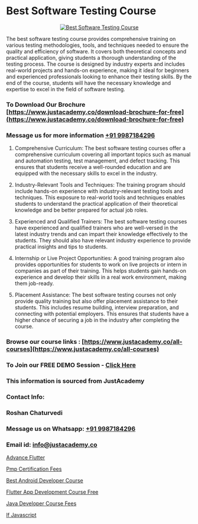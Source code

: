 # Best Software Testing Course

<p align="center">
  <a href="https://justacademy.co/program-detail/software-testing">
    <img src="https://justacademy.co/storage2/program_images/1704700438.webp" alt="Best Software Testing Course">
  </a>
</p>


The best software testing course provides comprehensive training on various testing methodologies, tools, and techniques needed to ensure the quality and efficiency of software. It covers both theoretical concepts and practical application, giving students a thorough understanding of the testing process. The course is designed by industry experts and includes real-world projects and hands-on experience, making it ideal for beginners and experienced professionals looking to enhance their testing skills. By the end of the course, students will have the necessary knowledge and expertise to excel in the field of software testing.
### To Download Our Brochure [https://www.justacademy.co/download-brochure-for-free](https://www.justacademy.co/download-brochure-for-free)
### Message us for more information [+91 9987184296](https://api.whatsapp.com/send?phone=919987184296)
1) Comprehensive Curriculum: The best software testing courses offer a comprehensive curriculum covering all important topics such as manual and automation testing, test management, and defect tracking. This ensures that students receive a well-rounded education and are equipped with the necessary skills to excel in the industry.

2) Industry-Relevant Tools and Techniques: The training program should include hands-on experience with industry-relevant testing tools and techniques. This exposure to real-world tools and techniques enables students to understand the practical application of their theoretical knowledge and be better prepared for actual job roles.

3) Experienced and Qualified Trainers: The best software testing courses have experienced and qualified trainers who are well-versed in the latest industry trends and can impart their knowledge effectively to the students. They should also have relevant industry experience to provide practical insights and tips to students.

4) Internship or Live Project Opportunities: A good training program also provides opportunities for students to work on live projects or intern in companies as part of their training. This helps students gain hands-on experience and develop their skills in a real work environment, making them job-ready.

5) Placement Assistance: The best software testing courses not only provide quality training but also offer placement assistance to their students. This includes resume building, interview preparation, and connecting with potential employers. This ensures that students have a higher chance of securing a job in the industry after completing the course.

### Browse our course links : [https://www.justacademy.co/all-courses](https://www.justacademy.co/all-courses) 
### To Join our FREE DEMO Session - [Click Here](https://www.justacademy.co/register-for-course-demo)


### This information is sourced from JustAcademy
### Contact Info:
### Roshan Chaturvedi
### Message us on Whatsapp: [+91 9987184296](https://api.whatsapp.com/send?phone=919987184296)
### Email id: [info@justacademy.co](mailto:info@justacademy.co)
                
[Advance Flutter](https://www.linkedin.com/pulse/advance-flutter-justacademy-thane-yemuc/)

[Pmp Certification Fees](https://www.linkedin.com/pulse/pmp-certification-fees-software-training-sunnyvale-ol64c?trackingId=A5yKV59Zs%2BihlPXw5UA12g%3D%3D&lipi=urn%3Ali%3Apage%3Ad_flagship3_company_admin%3BzThijShxRS6J0WzPkYT7Lg%3D%3D)

[Best Android Developer Course](https://medium.com/@shivamja27/best-android-developer-course-bc6bc8356f13)

[Flutter App Development Course Free](https://medium.com/@prempja40/flutter-app-development-course-free-ad94808db5bf)

[Java Developer Course Fees](https://justacademyin.github.io/justacademy/Java-Developer-Course-Fees)

[If Javascript](https://justacademyin.github.io/Articles/If-Javascript)

